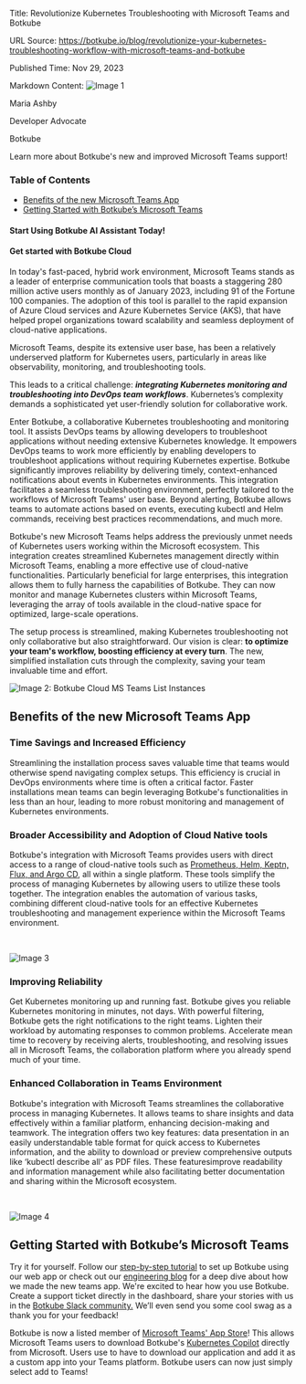 Title: Revolutionize Kubernetes Troubleshooting with Microsoft Teams and Botkube

URL Source: https://botkube.io/blog/revolutionize-your-kubernetes-troubleshooting-workflow-with-microsoft-teams-and-botkube

Published Time: Nov 29, 2023

Markdown Content:
![Image 1](https://assets-global.website-files.com/634fabb21508d6c9db9bc46f/6408ed63e5b48fed17e54625_SE6Pjp9PW9TaOwePHJXRaxaLQgYdT2HX_5PYASmvIx8.jpeg)

Maria Ashby

Developer Advocate

Botkube

Learn more about Botkube's new and improved Microsoft Teams support!

### Table of Contents

*   [Benefits of the new Microsoft Teams App](#benefits-of-the-new-microsoft-teams-app-)
*   [Getting Started with Botkube’s Microsoft Teams](#getting-started-with-botkube-s-microsoft-teams)

#### Start Using Botkube AI Assistant Today!

#### Get started with Botkube Cloud

In today's fast-paced, hybrid work environment, Microsoft Teams stands as a leader of enterprise communication tools that boasts a staggering 280 million active users monthly as of January 2023, including 91 of the Fortune 100 companies. The adoption of this tool is parallel to the rapid expansion of Azure Cloud services and Azure Kubernetes Service (AKS), that have helped propel organizations toward scalability and seamless deployment of cloud-native applications.

Microsoft Teams, despite its extensive user base, has been a relatively underserved platform for Kubernetes users, particularly in areas like observability, monitoring, and troubleshooting tools.

This leads to a critical challenge: **_integrating Kubernetes monitoring and troubleshooting into DevOps team workflows_**. Kubernetes’s complexity demands a sophisticated yet user-friendly solution for collaborative work.

Enter Botkube, a collaborative Kubernetes troubleshooting and monitoring tool. It assists DevOps teams by allowing developers to troubleshoot applications without needing extensive Kubernetes knowledge. It empowers DevOps teams to work more efficiently by enabling developers to troubleshoot applications without requiring Kubernetes expertise. Botkube significantly improves reliability by delivering timely, context-enhanced notifications about events in Kubernetes environments. This integration facilitates a seamless troubleshooting environment, perfectly tailored to the workflows of Microsoft Teams' user base. Beyond alerting, Botkube allows teams to automate actions based on events, executing kubectl and Helm commands, receiving best practices recommendations, and much more.

Botkube's new Microsoft Teams helps address the previously unmet needs of Kubernetes users working within the Microsoft ecosystem. This integration creates streamlined Kubernetes management directly within Microsoft Teams, enabling a more effective use of cloud-native functionalities. Particularly beneficial for large enterprises, this integration allows them to fully harness the capabilities of Botkube. They can now monitor and manage Kubernetes clusters within Microsoft Teams, leveraging the array of tools available in the cloud-native space for optimized, large-scale operations.

The setup process is streamlined, making Kubernetes troubleshooting not only collaborative but also straightforward. Our vision is clear: **to optimize your team's workflow, boosting efficiency at every turn**. The new, simplified installation cuts through the complexity, saving your team invaluable time and effort.

![Image 2: Botkube Cloud MS Teams List Instances](https://assets-global.website-files.com/634fabb21508d6c9db9bc46f/656a220f7060426086a6dbd9_cloud_teams_list_instances-0079ca8c5f306a230342b447ef8f31cb.png)

Benefits of the new Microsoft Teams App
---------------------------------------

### Time Savings and Increased Efficiency

Streamlining the installation process saves valuable time that teams would otherwise spend navigating complex setups. This efficiency is crucial in DevOps environments where time is often a critical factor. Faster installations mean teams can begin leveraging Botkube's functionalities in less than an hour, leading to more robust monitoring and management of Kubernetes environments.

### Broader Accessibility and Adoption of Cloud Native tools

Botkube's integration with Microsoft Teams provides users with direct access to a range of cloud-native tools such as [Prometheus, Helm, Keptn, Flux, and Argo CD](http://botkube.io/integrations), all within a single platform. These tools simplify the process of managing Kubernetes by allowing users to utilize these tools together. The integration enables the automation of various tasks, combining different cloud-native tools for an effective Kubernetes troubleshooting and management experience within the Microsoft Teams environment.

‍

![Image 3](https://assets-global.website-files.com/634fabb21508d6c9db9bc46f/6567879667dde77a83a5861b_p-Naa0ZdnovPq_SSVldIS1NhIah6tTIxeofzBX1tOEUJL7dmMubUhdobLqieWsTnIDdatibAbRqNC7dkwN_xYIje3QqjqgDWHO49bMbAkwBIyCtTM2h5gAbhBVBh1OJavuANnxvvOxS4Z5l_OLumnzI.png)

### Improving Reliability

Get Kubernetes monitoring up and running fast. Botkube gives you reliable Kubernetes monitoring in minutes, not days. With powerful filtering, Botkube gets the right notifications to the right teams. Lighten their workload by automating responses to common problems. Accelerate mean time to recovery by receiving alerts, troubleshooting, and resolving issues all in Microsoft Teams, the collaboration platform where you already spend much of your time.

### Enhanced Collaboration in Teams Environment

Botkube's integration with Microsoft Teams streamlines the collaborative process in managing Kubernetes. It allows teams to share insights and data effectively within a familiar platform, enhancing decision-making and teamwork. The integration offers two key features: data presentation in an easily understandable table format for quick access to Kubernetes information, and the ability to download or preview comprehensive outputs like ‘kubectl describe all’ as PDF files. These featuresimprove readability and information management while also facilitating better documentation and sharing within the Microsoft ecosystem.

‍

![Image 4](https://assets-global.website-files.com/634fabb21508d6c9db9bc46f/65678794b1beb119ed7c14c8_t7Oj6aNKqMZhSXW1SgyrrWxobf3im5J0ypr0E0_DuJfBxrGmbemFqH02ZCBWIhQiDoPKnmR_UR5VeMNUrf4Fgcn89JSWMLkWZgBBDvR7_iEZ-_UDxC0gvdTlFWpJgeH4Z2ffYMywev5vyMhP3xIkMPg.png)

Getting Started with Botkube’s Microsoft Teams
----------------------------------------------

Try it for yourself. Follow our [step-by-step tutorial](https://botkube.io/blog/maximize-your-devops-teams-efficiency-with-botkube-and-microsoft-teams) to set up Botkube using our web app or check out our [engineering blog](https://botkube.io/blog/microsoft-teams-integration-for-botkube-a-technical-journey) for a deep dive about how we made the new teams app. We're excited to hear how you use Botkube. Create a support ticket directly in the dashboard, share your stories with us in the [Botkube Slack community.](https://join.botkube.io/) We’ll even send you some cool swag as a thank you for your feedback!

Botkube is now a listed member of [Microsoft Teams' App Store](https://appsource.microsoft.com/en-us/product/office/WA200006966?exp=ubp8&tab=Overview)! This allows Microsoft Teams users to download Botkube's [Kubernetes Copilot](https://botkube.io/learn/kubernetes-copilot) directly from Microsoft. Users use to have to download our application and add it as a custom app into your Teams platform. Botkube users can now just simply select add to Teams!
